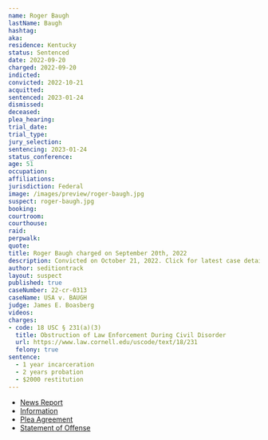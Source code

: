 ```yaml
---
name: Roger Baugh
lastName: Baugh
hashtag:
aka:
residence: Kentucky
status: Sentenced
date: 2022-09-20
charged: 2022-09-20
indicted:
convicted: 2022-10-21
acquitted:
sentenced: 2023-01-24
dismissed:
deceased:
plea_hearing:
trial_date:
trial_type:
jury_selection:
sentencing: 2023-01-24
status_conference:
age: 51
occupation:
affiliations:
jurisdiction: Federal
image: /images/preview/roger-baugh.jpg
suspect: roger-baugh.jpg
booking:
courtroom:
courthouse:
raid:
perpwalk:
quote:
title: Roger Baugh charged on September 20th, 2022
description: Convicted on October 21, 2022. Click for latest case details.
author: seditiontrack
layout: suspect
published: true
caseNumber: 22-cr-0313
caseName: USA v. BAUGH
judge: James E. Boasberg
videos:
charges:
- code: 18 USC § 231(a)(3)
  title: Obstruction of Law Enforcement During Civil Disorder
  url: https://www.law.cornell.edu/uscode/text/18/231
  felony: true
sentence:
  - 1 year incarceration
  - 2 years probation
  - $2000 restitution
---
```

- [News Report](https://www.whas11.com/article/news/crime/roger-kent-baugh-guilty-us-capitol-riots-january-6/417-4b71e35a-c57c-4a82-a012-64d903833756)
- [Information](https://www.justice.gov/usao-dc/case-multi-defendant/file/1546241/download)
- [Plea Agreement](https://www.justice.gov/usao-dc/case-multi-defendant/file/1546246/download)
- [Statement of Offense](https://www.justice.gov/usao-dc/case-multi-defendant/file/1546251/download)
